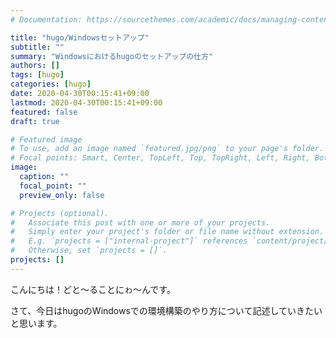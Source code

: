 ```yaml
---
# Documentation: https://sourcethemes.com/academic/docs/managing-content/

title: "hugo/Windowsセットアップ"
subtitle: ""
summary: "Windowsにおけるhugoのセットアップの仕方"
authors: []
tags: [hugo]
categories: [hugo]
date: 2020-04-30T00:15:41+09:00
lastmod: 2020-04-30T00:15:41+09:00
featured: false
draft: true

# Featured image
# To use, add an image named `featured.jpg/png` to your page's folder.
# Focal points: Smart, Center, TopLeft, Top, TopRight, Left, Right, BottomLeft, Bottom, BottomRight.
image:
  caption: ""
  focal_point: ""
  preview_only: false

# Projects (optional).
#   Associate this post with one or more of your projects.
#   Simply enter your project's folder or file name without extension.
#   E.g. `projects = ["internal-project"]` references `content/project/deep-learning/index.md`.
#   Otherwise, set `projects = []`.
projects: []
---
```


こんにちは！どと～ることにゎ～んです。

さて、今日はhugoのWindowsでの環境構築のやり方について記述していきたいと思います。

# 